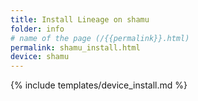 ```yaml
---
title: Install Lineage on shamu
folder: info
# name of the page (/{{permalink}}.html)
permalink: shamu_install.html
device: shamu
---
```

{% include templates/device_install.md %}
